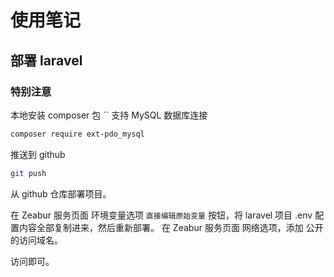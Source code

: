 # 使用笔记

## 部署 laravel

### 特别注意

本地安装 composer 包 `` 支持 MySQL 数据库连接

```sh
composer require ext-pdo_mysql
```

推送到 github

```sh
git push
```

从 github 仓库部署项目。

在 Zeabur 服务页面 环境变量选项 `直接编辑原始变量` 按钮，将 laravel 项目 .env 配置内容全部复制进来，然后重新部署。
在 Zeabur 服务页面 网络选项，添加 公开的访问域名。

访问即可。
